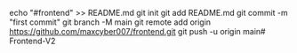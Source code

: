 echo "#frontend" >> README.md
git init
git add README.md
git commit -m "first commit"
git branch -M main
git remote add origin https://github.com/maxcyber007/frontend.git
git push -u origin main#   F r o n t e n d - V 2  
 
